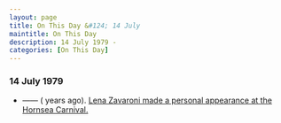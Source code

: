 ```yaml
---
layout: page
title: On This Day &#124; 14 July
maintitle: On This Day
description: 14 July 1979 - 
categories: [On This Day]
---
```


### 14 July 1979
* —— (<span id="age1"></span> years ago). [Lena Zavaroni made a personal appearance at the Hornsea Carnival.](/personal%20appearances/1979/07/14/hornsea-carnival.html)

<!-- Script for calculating number of years ago -->
<script>
var dob = '19790714';
var year = Number(dob.substr(0, 4));
var month = Number(dob.substr(4, 2)) - 1;
var day = Number(dob.substr(6, 2));
var today = new Date();
var age1 = today.getFullYear() - year;
if (today.getMonth() < month || (today.getMonth() == month && today.getDate() < day)) {
age1--;
}
document.getElementById("age1").innerHTML=age1;
</script>

